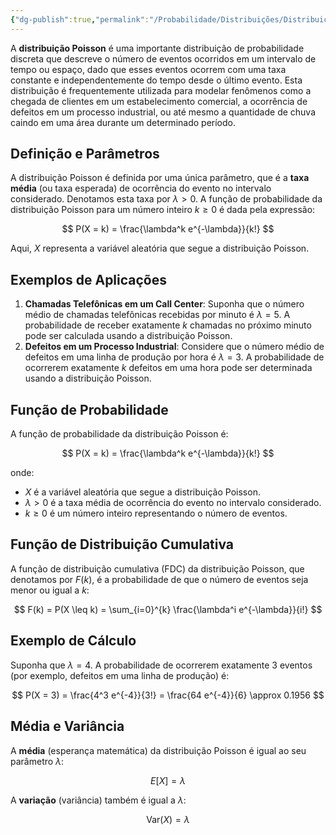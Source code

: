 ```yaml
---
{"dg-publish":true,"permalink":"/Probabilidade/Distribuições/Distribuição Poisson/","created":"2025-05-20T13:30:13.850-03:00"}
---
```



A **distribuição Poisson** é uma importante distribuição de probabilidade discreta que descreve o número de eventos ocorridos em um intervalo de tempo ou espaço, dado que esses eventos ocorrem com uma taxa constante e independentemente do tempo desde o último evento. Esta distribuição é frequentemente utilizada para modelar fenômenos como a chegada de clientes em um estabelecimento comercial, a ocorrência de defeitos em um processo industrial, ou até mesmo a quantidade de chuva caindo em uma área durante um determinado período.

## Definição e Parâmetros

A distribuição Poisson é definida por uma única parâmetro, que é a **taxa média** (ou taxa esperada) de ocorrência do evento no intervalo considerado. Denotamos esta taxa por $\lambda > 0$. A função de probabilidade da distribuição Poisson para um número inteiro $k \geq 0$ é dada pela expressão:

$$
P(X = k) = \frac{\lambda^k e^{-\lambda}}{k!}
$$

Aqui, $X$ representa a variável aleatória que segue a distribuição Poisson.

## Exemplos de Aplicações

1. **Chamadas Telefônicas em um Call Center**: Suponha que o número médio de chamadas telefônicas recebidas por minuto é $\lambda = 5$. A probabilidade de receber exatamente $k$ chamadas no próximo minuto pode ser calculada usando a distribuição Poisson.
2. **Defeitos em um Processo Industrial**: Considere que o número médio de defeitos em uma linha de produção por hora é $\lambda = 3$. A probabilidade de ocorrerem exatamente $k$ defeitos em uma hora pode ser determinada usando a distribuição Poisson.

## Função de Probabilidade

A função de probabilidade da distribuição Poisson é:

$$
P(X = k) = \frac{\lambda^k e^{-\lambda}}{k!}
$$

onde:

- $X$ é a variável aleatória que segue a distribuição Poisson.
- $\lambda > 0$ é a taxa média de ocorrência do evento no intervalo considerado.
- $k \geq 0$ é um número inteiro representando o número de eventos.

## Função de Distribuição Cumulativa

A função de distribuição cumulativa (FDC) da distribuição Poisson, que denotamos por $F(k)$, é a probabilidade de que o número de eventos seja menor ou igual a $k$:

$$
F(k) = P(X \leq k) = \sum_{i=0}^{k} \frac{\lambda^i e^{-\lambda}}{i!}
$$

## Exemplo de Cálculo

Suponha que $\lambda = 4$. A probabilidade de ocorrerem exatamente $3$ eventos (por exemplo, defeitos em uma linha de produção) é:

$$
P(X = 3) = \frac{4^3 e^{-4}}{3!} = \frac{64 e^{-4}}{6} \approx 0.1956
$$

## Média e Variância

A **média** (esperança matemática) da distribuição Poisson é igual ao seu parâmetro $\lambda$:

$$
E[X] = \lambda
$$

A **variação** (variância) também é igual a $\lambda$:

$$
\text{Var}(X) = \lambda
$$
